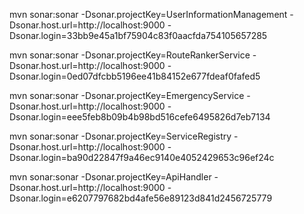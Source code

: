 mvn sonar:sonar  -Dsonar.projectKey=UserInformationManagement -Dsonar.host.url=http://localhost:9000 -Dsonar.login=33bb9e45a1bf75904c83f0aacfda754105657285

mvn sonar:sonar -Dsonar.projectKey=RouteRankerService -Dsonar.host.url=http://localhost:9000 -Dsonar.login=0ed07dfcbb5196ee41b84152e677fdeaf0fafed5

mvn sonar:sonar -Dsonar.projectKey=EmergencyService -Dsonar.host.url=http://localhost:9000 -Dsonar.login=eee5feb8b09b4b98bd516cefe6495826d7eb7134
  
mvn sonar:sonar -Dsonar.projectKey=ServiceRegistry -Dsonar.host.url=http://localhost:9000 -Dsonar.login=ba90d22847f9a46ec9140e4052429653c96ef24c

mvn sonar:sonar -Dsonar.projectKey=ApiHandler -Dsonar.host.url=http://localhost:9000 -Dsonar.login=e6207797682bd4afe56e89123d841d2456725779
